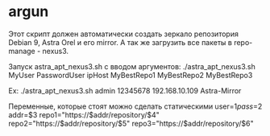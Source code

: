 # argun

Этот скрипт должен автоматически создать зеркало репозитория Debian 9, Astra Orel и его mirror.
А так же загрузить все пакеты в repo-manage - nexus3.


Запуск astra_apt_nexus3.sh с вводом аргументов:
./astra_apt_nexus3.sh MyUser PasswordUser ipHost MyBestRepo1 MyBestRepo2 MyBestRepo3

Ex:
./astra_apt_nexus3.sh admin 12345678 192.168.10.109 Astra-Mirror


Переменные, которые стоят можно сделать статическими
user=$1
pass=$2
addr=$3
repo1="https://$addr/repository/$4"
repo2="https://$addr/repository/$5"
repo3="https://$addr/repository/$6"
